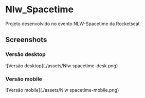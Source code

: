 # Nlw_Spacetime

Projeto desenvolvido no evento NLW-Spacetime da Rocketseat

## Screenshots

### Versão desktop

![Versão desktop](./assets/Nlw spacetime-desk.png)

### Versão mobile

![Versão mobile](./assets/Nlw spacetime-mobile.png)
